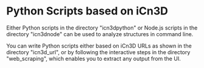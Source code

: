 Python Scripts based on iCn3D
=============================

Either Python scripts in the directory "icn3dpython" or Node.js scripts in the directory "icn3dnode" can be used to analyze structures in command line.

You can write Python scripts either based on iCn3D URLs as shown in the directory "icn3d_url", or by following the interactive steps in the directory "web_scraping", which enables you to extract any output from the UI.
